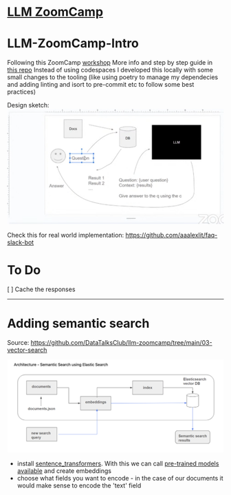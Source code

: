 # [LLM ZoomCamp](https://github.com/DataTalksClub/llm-zoomcamp/)

# LLM-ZoomCamp-Intro

Following this ZoomCamp [workshop](https://www.youtube.com/watch?v=q-p36Ak6YI8&list=PL3MmuxUbc_hKiIVNf7DeEt_tGjypOYtKV&index=2)
More info and step by step guide in [this repo](https://github.com/alexeygrigorev/llm-rag-workshop)
Instead of using codespaces I developed this locally with some small changes to the tooling (like using poetry to manage my dependecies and adding linting and isort to pre-commit etc to follow some best practices)

Design sketch:
![alt text](media/image.png)

Check this for real world implementation: https://github.com/aaalexlit/faq-slack-bot

# To Do

[ ] Cache the responses

---

# Adding semantic search

Source: https://github.com/DataTalksClub/llm-zoomcamp/tree/main/03-vector-search

![alt text](media/image-1.png)

- install [sentence_transformers](https://sbert.net/). With this we can call [pre-trained models available](https://sbert.net/docs/sentence_transformer/pretrained_models.html) and create embeddings
- choose what fields you want to encode - in the case of our documents it would make sense to encode the 'text' field
